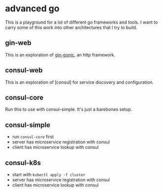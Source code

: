 # advanced go

This is a playground for a lot of different go frameworks and tools. I want to carry some of this work into other architectures that I try to build.

## gin-web

This is an exploration of [gin-gonic](https://github.com/gin-gonic/gin), an http framework.

## consul-web

This is an exploration of [consul] for service discovery and configuration.

## consul-core

Run this to use with consul-simple. It's just a barebones setup.

## consul-simple

- run `consul-core` first
- server has microservice registration with consul
- client has microservice lookup with consul

## consul-k8s

- start with `kubectl apply -f cluster`
- server has microservice registration with consul
- client has microservice lookup with consul
